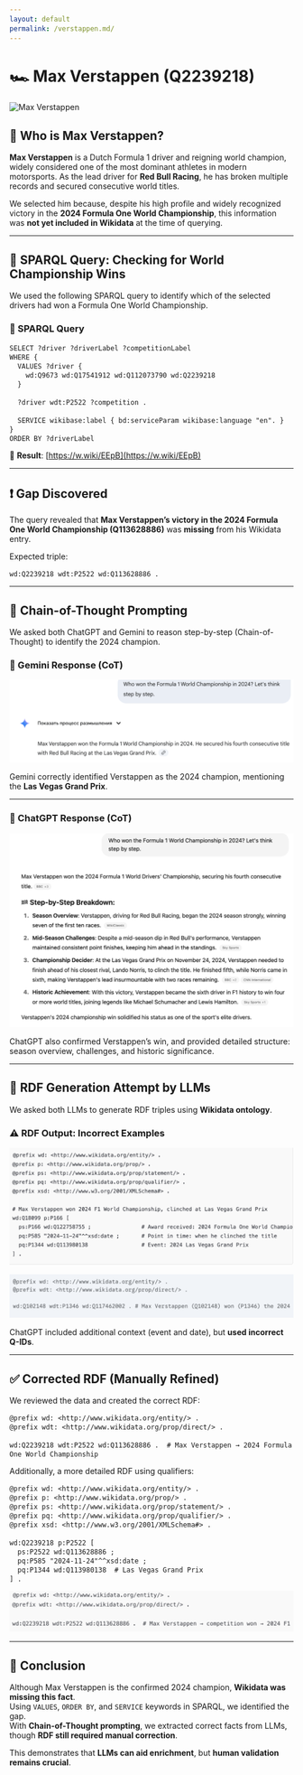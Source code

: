 ```yaml
---
layout: default
permalink: /verstappen.md/
---
```

# 🏎️ Max Verstappen (Q2239218)

![Max Verstappen](assets/images/verstappen.jpg)

## 👤 Who is Max Verstappen?

**Max Verstappen** is a Dutch Formula 1 driver and reigning world champion, widely considered one of the most dominant athletes in modern motorsports. As the lead driver for **Red Bull Racing**, he has broken multiple records and secured consecutive world titles.

We selected him because, despite his high profile and widely recognized victory in the **2024 Formula One World Championship**, this information was **not yet included in Wikidata** at the time of querying.

---

## 🧪 SPARQL Query: Checking for World Championship Wins

We used the following SPARQL query to identify which of the selected drivers had won a Formula One World Championship.

### 📄 SPARQL Query

```sparql
SELECT ?driver ?driverLabel ?competitionLabel
WHERE {
  VALUES ?driver {
    wd:Q9673 wd:Q17541912 wd:Q112073790 wd:Q2239218
  }

  ?driver wdt:P2522 ?competition .

  SERVICE wikibase:label { bd:serviceParam wikibase:language "en". }
}
ORDER BY ?driverLabel
```

📎 **Result**: [https://w.wiki/EEpB](https://w.wiki/EEpB)

---

## ❗ Gap Discovered

The query revealed that **Max Verstappen’s victory in the 2024 Formula One World Championship (Q113628886)** was **missing** from his Wikidata entry.

Expected triple:

```turtle
wd:Q2239218 wdt:P2522 wd:Q113628886 .
```

---

## 🧠 Chain-of-Thought Prompting

We asked both ChatGPT and Gemini to reason step-by-step (Chain-of-Thought) to identify the 2024 champion.

### 💬 Gemini Response (CoT)

![Gemini CoT](assets/images/Gemini_Max.png)

Gemini correctly identified Verstappen as the 2024 champion, mentioning the **Las Vegas Grand Prix**.

---

### 💬 ChatGPT Response (CoT)

![ChatGPT CoT](assets/images/GPT_Max.png)

ChatGPT also confirmed Verstappen’s win, and provided detailed structure: season overview, challenges, and historic significance.

---

## 🧱 RDF Generation Attempt by LLMs

We asked both LLMs to generate RDF triples using **Wikidata ontology**.

### ⚠️ RDF Output: Incorrect Examples

![Incorrect RDF - Gemini](assets/images/rdf_incorrect5.png)

![Incorrect RDF - ChatGPT](assets/images/rdf_incorrect6.png)

ChatGPT included additional context (event and date), but **used incorrect Q-IDs**.

---

## ✅ Corrected RDF (Manually Refined)

We reviewed the data and created the correct RDF:

```turtle
@prefix wd: <http://www.wikidata.org/entity/> .
@prefix wdt: <http://www.wikidata.org/prop/direct/> .

wd:Q2239218 wdt:P2522 wd:Q113628886 .  # Max Verstappen → 2024 Formula One World Championship
```

Additionally, a more detailed RDF using qualifiers:

```turtle
@prefix wd: <http://www.wikidata.org/entity/> .
@prefix p: <http://www.wikidata.org/prop/> .
@prefix ps: <http://www.wikidata.org/prop/statement/> .
@prefix pq: <http://www.wikidata.org/prop/qualifier/> .
@prefix xsd: <http://www.w3.org/2001/XMLSchema#> .

wd:Q2239218 p:P2522 [
  ps:P2522 wd:Q113628886 ;
  pq:P585 "2024-11-24"^^xsd:date ;
  pq:P1344 wd:Q113980138  # Las Vegas Grand Prix
] .
```

![Correct RDF Screenshot](assets/images/rdf_final_correct3.png)

---

## 📌 Conclusion

Although Max Verstappen is the confirmed 2024 champion, **Wikidata was missing this fact**.  
Using `VALUES`, `ORDER BY`, and `SERVICE` keywords in SPARQL, we identified the gap.  
With **Chain-of-Thought prompting**, we extracted correct facts from LLMs, though **RDF still required manual correction**.

This demonstrates that **LLMs can aid enrichment**, but **human validation remains crucial**.
